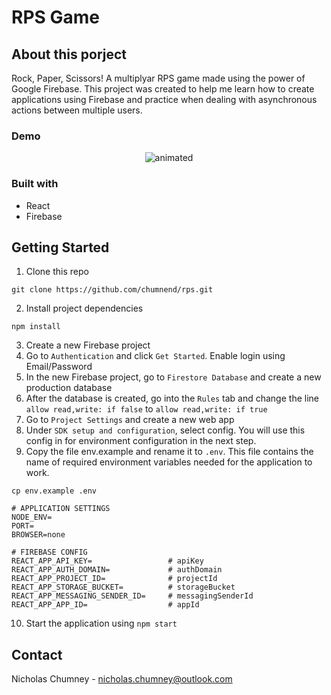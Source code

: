 # RPS Game

## About this porject
Rock, Paper, Scissors! A multiplyar RPS game made using the power of Google Firebase. This project was created to help me learn how to create applications using Firebase and practice when dealing with asynchronous actions between multiple users.

### Demo
<p align="center">
  <img src="https://user-images.githubusercontent.com/16625073/117898461-017f7900-b293-11eb-8ddb-dbaf096f3808.gif" alt="animated" />
</p>

### Built with
- React
- Firebase

## Getting Started
1) Clone this repo
```
git clone https://github.com/chumnend/rps.git
```
2) Install project dependencies
```
npm install
```
3) Create a new Firebase project
4) Go to ```Authentication``` and click ```Get Started```. Enable login using Email/Password
5) In the new Firebase project, go to ```Firestore Database``` and create a new production database
6) After the database is created, go into the ```Rules``` tab and change the line ```allow read,write: if false``` to ```allow read,write: if true```
7) Go to ```Project Settings``` and create a new web app
8) Under ```SDK setup and configuration```, select config. You will use this config in for environment configuration in the next step.
9) Copy the file env.example and rename it to ```.env```. This file contains the name of required environment variables needed for the application to work.
```
cp env.example .env
```

```
# APPLICATION SETTINGS
NODE_ENV=
PORT=
BROWSER=none

# FIREBASE CONFIG
REACT_APP_API_KEY=                 # apiKey
REACT_APP_AUTH_DOMAIN=             # authDomain
REACT_APP_PROJECT_ID=              # projectId
REACT_APP_STORAGE_BUCKET=          # storageBucket
REACT_APP_MESSAGING_SENDER_ID=     # messagingSenderId
REACT_APP_APP_ID=                  # appId
```

10) Start the application using ```npm start```

## Contact

Nicholas Chumney - [nicholas.chumney@outlook.com](nicholas.chumney@outlook.com)
